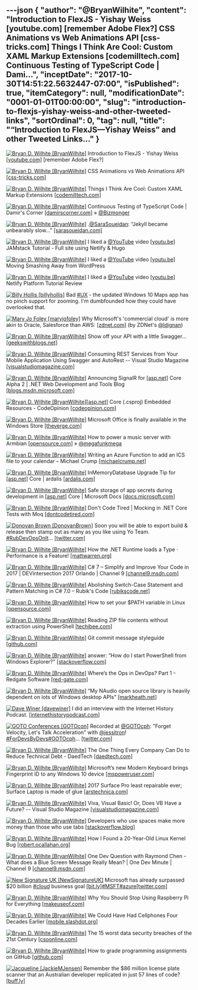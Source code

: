 ---json
{
  "author": "@BryanWilhite",
  "content": "Introduction to FlexJS - Yishay Weiss [youtube.com] [remember Adobe Flex?]        CSS Animations vs Web Animations API [css-tricks.com] Things I Think Are Cool: Custom XAML Markup Extensions [codemilltech.com] Continuous Testing of TypeScript Code | Dami...",
  "inceptDate": "2017-10-30T14:51:22.5632447-07:00",
  "isPublished": true,
  "itemCategory": null,
  "modificationDate": "0001-01-01T00:00:00",
  "slug": "introduction-to-flexjs-yishay-weiss-and-other-tweeted-links",
  "sortOrdinal": 0,
  "tag": null,
  "title": "“Introduction to FlexJS—Yishay Weiss” and other Tweeted Links…"
}
---

[<img alt="Bryan D. Wilhite [BryanWilhite]" src="https://songhay.blob.core.windows.net/shared-social-twitter/BryanWilhite.jpeg">](http://t.co/UNdqV0Z1zz "Bryan D. Wilhite [BryanWilhite]") Introduction to FlexJS - Yishay Weiss [[youtube.com]](https://www.youtube.com/watch?v=6wFr4x6xvnk) [remember Adobe Flex?] 

[<img alt="Bryan D. Wilhite [BryanWilhite]" src="https://songhay.blob.core.windows.net/shared-social-twitter/BryanWilhite.jpeg">](http://t.co/UNdqV0Z1zz "Bryan D. Wilhite [BryanWilhite]") CSS Animations vs Web Animations API [[css-tricks.com]](https://css-tricks.com/css-animations-vs-web-animations-api/)

[<img alt="Bryan D. Wilhite [BryanWilhite]" src="https://songhay.blob.core.windows.net/shared-social-twitter/BryanWilhite.jpeg">](http://t.co/UNdqV0Z1zz "Bryan D. Wilhite [BryanWilhite]") Things I Think Are Cool: Custom XAML Markup Extensions [[codemilltech.com]](https://codemilltech.com/things-i-think-are-cool-xaml-markup-extensions/)

[<img alt="Bryan D. Wilhite [BryanWilhite]" src="https://songhay.blob.core.windows.net/shared-social-twitter/BryanWilhite.jpeg">](http://t.co/UNdqV0Z1zz "Bryan D. Wilhite [BryanWilhite]") Continuous Testing of TypeScript Code | Damir's Corner [[damirscorner.com]](http://www.damirscorner.com/blog/posts/20160116-ContinuousTestingOfTypeScriptCode.html) » [@Bizmonger](http://twitter.com/Bizmonger)

[<img alt="Bryan D. Wilhite [BryanWilhite]" src="https://songhay.blob.core.windows.net/shared-social-twitter/BryanWilhite.jpeg">](http://t.co/UNdqV0Z1zz "Bryan D. Wilhite [BryanWilhite]") .[@SaraSoueidan](http://twitter.com/SaraSoueidan): “Jekyll became unbearably slow…” [[sarasoueidan.com]](https://www.sarasoueidan.com/blog/jekyll-ghpages-to-hugo-netlify/)

[<img alt="Bryan D. Wilhite [BryanWilhite]" src="https://songhay.blob.core.windows.net/shared-social-twitter/BryanWilhite.jpeg">](http://t.co/UNdqV0Z1zz "Bryan D. Wilhite [BryanWilhite]") I liked a [@YouTube](http://twitter.com/YouTube) video [[youtu.be]](http://youtu.be/NSts93C9UeE?a) JAMstack Tutorial - Full site using Netlify &amp; Hugo 

[<img alt="Bryan D. Wilhite [BryanWilhite]" src="https://songhay.blob.core.windows.net/shared-social-twitter/BryanWilhite.jpeg">](http://t.co/UNdqV0Z1zz "Bryan D. Wilhite [BryanWilhite]") I liked a [@YouTube](http://twitter.com/YouTube) video [[youtu.be]](http://youtu.be/rB4Cl5LSe2c?a) Moving Smashing Away from WordPress 

[<img alt="Bryan D. Wilhite [BryanWilhite]" src="https://songhay.blob.core.windows.net/shared-social-twitter/BryanWilhite.jpeg">](http://t.co/UNdqV0Z1zz "Bryan D. Wilhite [BryanWilhite]") I liked a [@YouTube](http://twitter.com/YouTube) video [[youtu.be]](http://youtu.be/7q0KIrfzCvo?a) Netlify Platform Tutorial Review 

[<img alt="Billy Hollis [billyhollis]" src="https://songhay.blob.core.windows.net/shared-social-twitter/billyhollis.jpg">](https://t.co/LvJEYRzwk5 "Billy Hollis [billyhollis]") Bad [#UX](http://twitter.com/search?q=%23UX) - the updated Windows 10 Maps app has no pinch support for zooming. I'm dumbfounded how they could have overlooked that. 

[<img alt="Mary Jo Foley [maryjofoley]" src="https://songhay.blob.core.windows.net/shared-social-twitter/maryjofoley.png">](http://t.co/qJf6Vbi9nq "Mary Jo Foley [maryjofoley]") Why Microsoft's 'commercial cloud' is more akin to Oracle, Salesforce than AWS: [[zdnet.com]](http://www.zdnet.com/article/microsoft-commercial-cloud-azure-vs-amazon-web-services-nice-storyline-but-misguided-comparison/) (by ZDNet's [@ldignan](http://twitter.com/ldignan)) 

[<img alt="Bryan D. Wilhite [BryanWilhite]" src="https://songhay.blob.core.windows.net/shared-social-twitter/BryanWilhite.jpeg">](http://t.co/UNdqV0Z1zz "Bryan D. Wilhite [BryanWilhite]") Show off your API with a little Swagger... [[geekswithblogs.net]](http://geekswithblogs.net/ballhaus/archive/2017/06/14/swaggerapi.aspx)

[<img alt="Bryan D. Wilhite [BryanWilhite]" src="https://songhay.blob.core.windows.net/shared-social-twitter/BryanWilhite.jpeg">](http://t.co/UNdqV0Z1zz "Bryan D. Wilhite [BryanWilhite]") Consuming REST Services from Your Mobile Application Using Swagger and AutoRest -- Visual Studio Magazine [[visualstudiomagazine.com]](https://visualstudiomagazine.com/articles/2017/04/01/consuming-rest-services.aspx)

[<img alt="Bryan D. Wilhite [BryanWilhite]" src="https://songhay.blob.core.windows.net/shared-social-twitter/BryanWilhite.jpeg">](http://t.co/UNdqV0Z1zz "Bryan D. Wilhite [BryanWilhite]") Announcing SignalR for [[asp.net]](http://ASP.NET) Core Alpha 2 | .NET Web Development and Tools Blog [[blogs.msdn.microsoft.com]](https://blogs.msdn.microsoft.com/webdev/2017/10/09/announcing-signalr-for-asp-net-core-alpha-2/)

[<img alt="Bryan D. Wilhite [BryanWilhite]" src="https://songhay.blob.core.windows.net/shared-social-twitter/BryanWilhite.jpeg">](http://t.co/UNdqV0Z1zz "Bryan D. Wilhite [BryanWilhite]")[[asp.net]](http://ASP.NET) Core (.csproj) Embedded Resources - CodeOpinion [[codeopinion.com]](https://codeopinion.com/asp-net-core-csproj-embedded-resources/)

[<img alt="Bryan D. Wilhite [BryanWilhite]" src="https://songhay.blob.core.windows.net/shared-social-twitter/BryanWilhite.jpeg">](http://t.co/UNdqV0Z1zz "Bryan D. Wilhite [BryanWilhite]") Microsoft Office is finally available in the Windows Store [[theverge.com]](https://www.theverge.com/2017/6/15/15807090/microsoft-office-windows-store-apps)

[<img alt="Bryan D. Wilhite [BryanWilhite]" src="https://songhay.blob.core.windows.net/shared-social-twitter/BryanWilhite.jpeg">](http://t.co/UNdqV0Z1zz "Bryan D. Wilhite [BryanWilhite]") How to power a music server with Armbian [[opensource.com]](https://opensource.com/article/17/6/armbian-cubox-i4pro) » [@megafunkmega](http://twitter.com/megafunkmega)

[<img alt="Bryan D. Wilhite [BryanWilhite]" src="https://songhay.blob.core.windows.net/shared-social-twitter/BryanWilhite.jpeg">](http://t.co/UNdqV0Z1zz "Bryan D. Wilhite [BryanWilhite]") Writing an Azure Function to add an ICS file to your calendar – Michael Crump [[michaelcrump.net]](http://michaelcrump.net/building-an-ics-for-azure-functions-webinar/)

[<img alt="Bryan D. Wilhite [BryanWilhite]" src="https://songhay.blob.core.windows.net/shared-social-twitter/BryanWilhite.jpeg">](http://t.co/UNdqV0Z1zz "Bryan D. Wilhite [BryanWilhite]") InMemoryDatabase Upgrade Tip for [[asp.net]](http://ASP.NET) Core | ardalis [[ardalis.com]](https://ardalis.com/aspnet-core-inmemorydatabase-upgrade-breaking-change)

[<img alt="Bryan D. Wilhite [BryanWilhite]" src="https://songhay.blob.core.windows.net/shared-social-twitter/BryanWilhite.jpeg">](http://t.co/UNdqV0Z1zz "Bryan D. Wilhite [BryanWilhite]") Safe storage of app secrets during development in [[asp.net]](http://ASP.NET) Core | Microsoft Docs [[docs.microsoft.com]](https://docs.microsoft.com/en-us/aspnet/core/security/app-secrets?tabs=visual-studio#security-app-secrets)

[<img alt="Bryan D. Wilhite [BryanWilhite]" src="https://songhay.blob.core.windows.net/shared-social-twitter/BryanWilhite.jpeg">](http://t.co/UNdqV0Z1zz "Bryan D. Wilhite [BryanWilhite]") Don't Code Tired | Mocking in .NET Core Tests with Moq [[dontcodetired.com]](http://dontcodetired.com/blog/post/Mocking-in-NET-Core-Tests-with-Moq)

[<img alt="Donovan Brown [DonovanBrown]" src="https://songhay.blob.core.windows.net/shared-social-twitter/DonovanBrown.jpg">](https://t.co/jxoYdoS05R "Donovan Brown [DonovanBrown]") Soon you will be able to export build &amp; release then stamp out as many as you like using Yo Team. [#RubDevOpsOnIt](http://twitter.com/search?q=%23RubDevOpsOnIt)… [[twitter.com]](https://twitter.com/i/web/status/917472995509014528)

[<img alt="Bryan D. Wilhite [BryanWilhite]" src="https://songhay.blob.core.windows.net/shared-social-twitter/BryanWilhite.jpeg">](http://t.co/UNdqV0Z1zz "Bryan D. Wilhite [BryanWilhite]") How the .NET Runtime loads a Type · Performance is a Feature! [[mattwarren.org]](http://mattwarren.org/2017/06/15/How-the-.NET-Rutime-loads-a-Type/)

[<img alt="Bryan D. Wilhite [BryanWilhite]" src="https://songhay.blob.core.windows.net/shared-social-twitter/BryanWilhite.jpeg">](http://t.co/UNdqV0Z1zz "Bryan D. Wilhite [BryanWilhite]") C# 7 – Simplify and Improve Your Code in 2017 | DEVintersection 2017 Orlando | Channel 9 [[channel9.msdn.com]](https://channel9.msdn.com/Events/DEVintersection/DEVintersection-2017-Orlando/DEV005)

[<img alt="Bryan D. Wilhite [BryanWilhite]" src="https://songhay.blob.core.windows.net/shared-social-twitter/BryanWilhite.jpeg">](http://t.co/UNdqV0Z1zz "Bryan D. Wilhite [BryanWilhite]") Abolishing Switch-Case Statement and Pattern Matching in C# 7.0 – Rubik's Code [[rubikscode.net]](https://rubikscode.net/2017/06/18/abolishing-switch-case-and-pattern-matching-in-c-7-0/)

[<img alt="Bryan D. Wilhite [BryanWilhite]" src="https://songhay.blob.core.windows.net/shared-social-twitter/BryanWilhite.jpeg">](http://t.co/UNdqV0Z1zz "Bryan D. Wilhite [BryanWilhite]") How to set your $PATH variable in Linux [[opensource.com]](https://opensource.com/article/17/6/set-path-linux)

[<img alt="Bryan D. Wilhite [BryanWilhite]" src="https://songhay.blob.core.windows.net/shared-social-twitter/BryanWilhite.jpeg">](http://t.co/UNdqV0Z1zz "Bryan D. Wilhite [BryanWilhite]") Reading ZIP file contents without extraction using PowerShell [[techibee.com]](http://techibee.com/powershell/reading-zip-file-contents-without-extraction-using-powershell/2152)

[<img alt="Bryan D. Wilhite [BryanWilhite]" src="https://songhay.blob.core.windows.net/shared-social-twitter/BryanWilhite.jpeg">](http://t.co/UNdqV0Z1zz "Bryan D. Wilhite [BryanWilhite]") Git commit message styleguide [[github.com]](https://github.com/slashsBin/styleguide-git-commit-message)

[<img alt="Bryan D. Wilhite [BryanWilhite]" src="https://songhay.blob.core.windows.net/shared-social-twitter/BryanWilhite.jpeg">](http://t.co/UNdqV0Z1zz "Bryan D. Wilhite [BryanWilhite]") answer: “How do I start PowerShell from Windows Explorer?” [[stackoverflow.com]](https://stackoverflow.com/a/6599296/22944)

[<img alt="Bryan D. Wilhite [BryanWilhite]" src="https://songhay.blob.core.windows.net/shared-social-twitter/BryanWilhite.jpeg">](http://t.co/UNdqV0Z1zz "Bryan D. Wilhite [BryanWilhite]") Where’s the Ops in DevOps? Part 1 - Redgate Software [[red-gate.com]](http://www.red-gate.com/blog/database-lifecycle-management/wheres-the-ops-in-devops-part-1)

[<img alt="Bryan D. Wilhite [BryanWilhite]" src="https://songhay.blob.core.windows.net/shared-social-twitter/BryanWilhite.jpeg">](http://t.co/UNdqV0Z1zz "Bryan D. Wilhite [BryanWilhite]") “My NAudio open source library is heavily dependent on lots of Windows desktop APIs” [[markheath.net]](http://markheath.net/post/supporting-net-standard-and-net-35)

[<img alt="Dave Winer [davewiner]" src="https://songhay.blob.core.windows.net/shared-social-twitter/davewiner.jpg">](https://t.co/ztgzDGiyOj "Dave Winer [davewiner]") I did an interview with the Internet History Podcast. [[internethistorypodcast.com]](http://www.internethistorypodcast.com/2017/10/dave-winer-on-the-open-web-blogging-podcasting-and-more/)

[<img alt="GOTO Conferences [GOTOcon]" src="https://songhay.blob.core.windows.net/shared-social-twitter/GOTOcon.png">](https://t.co/3ZrZk3Acby "GOTO Conferences [GOTOcon]") Recorded at [@GOTOcph](http://twitter.com/GOTOcph): "Forget Velocity, Let's Talk Acceleration" with [@jessitron](http://twitter.com/jessitron)! [#ForDevsByDevs](http://twitter.com/search?q=%23ForDevsByDevs)[#GOTOcph](http://twitter.com/search?q=%23GOTOcph)… [[twitter.com]](https://twitter.com/i/web/status/916295950506840064)

[<img alt="Bryan D. Wilhite [BryanWilhite]" src="https://songhay.blob.core.windows.net/shared-social-twitter/BryanWilhite.jpeg">](http://t.co/UNdqV0Z1zz "Bryan D. Wilhite [BryanWilhite]") The One Thing Every Company Can Do to Reduce Technical Debt - DaedTech [[daedtech.com]](http://www.daedtech.com/one-thing-every-company-can-reduce-technical-debt/)

[<img alt="Bryan D. Wilhite [BryanWilhite]" src="https://songhay.blob.core.windows.net/shared-social-twitter/BryanWilhite.jpeg">](http://t.co/UNdqV0Z1zz "Bryan D. Wilhite [BryanWilhite]") Microsoft’s new Modern Keyboard brings Fingerprint ID to any Windows 10 device [[mspoweruser.com]](https://mspoweruser.com/microsofts-new-modern-keyboard-brings-fingerprint-id-windows-10-device/)

[<img alt="Bryan D. Wilhite [BryanWilhite]" src="https://songhay.blob.core.windows.net/shared-social-twitter/BryanWilhite.jpeg">](http://t.co/UNdqV0Z1zz "Bryan D. Wilhite [BryanWilhite]") 2017 Surface Pro least repairable ever; Surface Laptop is made of glue [[arstechnica.com]](https://arstechnica.com/gadgets/2017/06/2017-surface-pro-least-repairable-ever-surface-laptop-is-made-of-glue/)

[<img alt="Bryan D. Wilhite [BryanWilhite]" src="https://songhay.blob.core.windows.net/shared-social-twitter/BryanWilhite.jpeg">](http://t.co/UNdqV0Z1zz "Bryan D. Wilhite [BryanWilhite]") Viva, Visual Basic! Or, Does VB Have a Future? -- Visual Studio Magazine [[visualstudiomagazine.com]](https://visualstudiomagazine.com/articles/2017/06/13/visual-basic-future.aspx)

[<img alt="Bryan D. Wilhite [BryanWilhite]" src="https://songhay.blob.core.windows.net/shared-social-twitter/BryanWilhite.jpeg">](http://t.co/UNdqV0Z1zz "Bryan D. Wilhite [BryanWilhite]") Developers who use spaces make more money than those who use tabs [[stackoverflow.blog]](https://stackoverflow.blog/2017/06/15/developers-use-spaces-make-money-use-tabs/)

[<img alt="Bryan D. Wilhite [BryanWilhite]" src="https://songhay.blob.core.windows.net/shared-social-twitter/BryanWilhite.jpeg">](http://t.co/UNdqV0Z1zz "Bryan D. Wilhite [BryanWilhite]") How I Found a 20-Year-Old Linux Kernel Bug [[robert.ocallahan.org]](http://robert.ocallahan.org/2017/06/how-i-found-20-year-old-linux-kernel-bug.html)

[<img alt="Bryan D. Wilhite [BryanWilhite]" src="https://songhay.blob.core.windows.net/shared-social-twitter/BryanWilhite.jpeg">](http://t.co/UNdqV0Z1zz "Bryan D. Wilhite [BryanWilhite]") One Dev Question with Raymond Chen - What does a Blue Screen Message Really Mean? | One Dev Minute | Channel 9 [[channel9.msdn.com]](https://channel9.msdn.com/Blogs/One-Dev-Minute/One-Dev-Question-with-Raymond-Chen-What-does-a-Blue-Screen-Message-Really-Mean)

[<img alt="New Signature UK [NewSignatureUK]" src="https://songhay.blob.core.windows.net/shared-social-twitter/NewSignatureUK.jpg">](https://t.co/tmgK002uOm "New Signature UK [NewSignatureUK]") Microsoft has already surpassed $20 billion [#cloud](http://twitter.com/search?q=%23cloud) business goal [[bit.ly]](http://bit.ly/2iKh9kl)[#MSFT](http://twitter.com/search?q=%23MSFT)[#azure](http://twitter.com/search?q=%23azure)[[twitter.com]](https://twitter.com/NewSignatureUK/status/925017960892248064/photo/1)

[<img alt="Bryan D. Wilhite [BryanWilhite]" src="https://songhay.blob.core.windows.net/shared-social-twitter/BryanWilhite.jpeg">](http://t.co/UNdqV0Z1zz "Bryan D. Wilhite [BryanWilhite]") Why You Should Stop Using Raspberry Pi for Everything [[makeuseof.com]](http://www.makeuseof.com/tag/stop-using-raspberry-pi-everything/)

[<img alt="Bryan D. Wilhite [BryanWilhite]" src="https://songhay.blob.core.windows.net/shared-social-twitter/BryanWilhite.jpeg">](http://t.co/UNdqV0Z1zz "Bryan D. Wilhite [BryanWilhite]") We Could Have Had Cellphones Four Decades Earlier [[mobile.slashdot.org]](https://mobile.slashdot.org/story/17/06/14/2113216/we-could-have-had-cellphones-four-decades-earlier?utm_source=feedly1.0mainlinkanon&utm_medium=feed)

[<img alt="Bryan D. Wilhite [BryanWilhite]" src="https://songhay.blob.core.windows.net/shared-social-twitter/BryanWilhite.jpeg">](http://t.co/UNdqV0Z1zz "Bryan D. Wilhite [BryanWilhite]") The 15 worst data security breaches of the 21st Century [[csoonline.com]](http://www.csoonline.com/article/700263)

[<img alt="Bryan D. Wilhite [BryanWilhite]" src="https://songhay.blob.core.windows.net/shared-social-twitter/BryanWilhite.jpeg">](http://t.co/UNdqV0Z1zz "Bryan D. Wilhite [BryanWilhite]") How to grade programming assignments on GitHub [[github.com]](https://github.com/blog/2376-how-to-grade-programming-assignments-on-github)

[<img alt="Jacqueline [JackieMJensen]" src="https://songhay.blob.core.windows.net/shared-social-twitter/JackieMJensen.jpg">](https://t.co/DYdE13EVu5 "Jacqueline [JackieMJensen]") Remember the $86 million license plate scanner that an Australian developer replicated in just 57 lines of code? [[buff.ly]](https://buff.ly/2yO9dVM)
